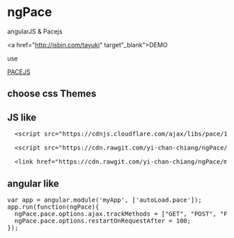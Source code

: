 # ngPace
angularJS &amp; Pacejs

<a href="http://jsbin.com/tayuki" target"_blank">DEMO</a>

use

<a href="http://github.hubspot.com/pace/docs/welcome/" target="_blank">PACEJS</a>

<h2>choose css Themes</h2>


<h2>JS like</h2>

<pre>
<span class="pl-s2">  &lt;<span class="pl-ent">script</span> <span class="pl-e">src</span>=<span class="pl-s1"><span class="pl-pds">"</span>https://cdnjs.cloudflare.com/ajax/libs/pace/1.0.2/pace.js<span class="pl-pds">"</span></span>&gt;&lt;/<span class="pl-ent">script</span>&gt;</span>

<span class="pl-s2">  &lt;<span class="pl-ent">script</span> <span class="pl-e">src</span>=<span class="pl-s1"><span class="pl-pds">"</span>https://cdn.rawgit.com/yi-chan-chiang/ngPace/master/ngPace.js<span class="pl-pds">"</span></span>&gt;&lt;/<span class="pl-ent">script</span>&gt;</span>

<span class="pl-s2">  &lt;<span class="pl-ent">link</span> <span class="pl-e">href</span>=<span class="pl-s1"><span class="pl-pds">"</span>https://cdn.rawgit.com/yi-chan-chiang/ngPace/master/ngPace.css<span class="pl-pds">"</span></span>&gt;</span>
</pre>

<h2>angular like</h2>

<pre>
var app = angular.module('myApp', ['autoLoad.pace']);
app.run(function(ngPace){
  ngPace.pace.options.ajax.trackMethods = ["GET", "POST", "PUT", "DELETE"];
  ngPace.pace.options.restartOnRequestAfter = 100;
});
</pre>
